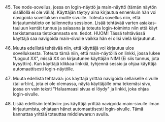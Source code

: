 45. Tee node-sovellus, jossa on login-näyttö ja main-näyttö (tämän näytön sisällöllä ei ole väliä). Käyttäjän täytyy aina kirjautua ennenkuin hän voi navigoida sovelluksen muille sivuille. Toteuta sovellus niin, että kirjautumistieto on tallennettu sessioon. Lisää tehtävää varten asiakas-tauluun kentät tunnus ja salasana ja toteuta login-toiminto niin että käyt tarkistamassa tietokannasta em. tiedot. HUOM! Tässä tehtävässä käyttäjä saa navigoida main-sivulle vaikka hän ei olisi vielä kirjautunut.

46. Muuta edellistä tehtävää niin, että käyttäjä voi kirjautua ulos sovelluksesta. Toteuta tämä niin, että main-näytöllä on linkki, jossa lukee "Logout XX", missä XX on kirjautunee käyttäjän NIMI (Ei siis tunnus, jota kysyttiin). Kun käyttäjä klikkaa linkkiä, tyhjennä sessio ja ohjaa käyttäjä automaattisesti login-näytölle.

47. Muuta edellistä tehtävää: jos käyttäjä yrittää navigoida sellaiselle sivulle (tai url:iin), jota ei ole olemassa, näytä käyttäjälle oma tekemäsi sivu, jossa on vain teksti "Haluamaasi sivua ei löydy" ja linkki, joka ohjaa login-sivulle.

48. Lisää edellisiin tehtäviin: jos käyttäjä yrittää navigoida main-sivulle ilman kirjautumista, ohjataan hänet automaattisesti login-sivulle. Tämä kannattaa yrittää toteuttaa middleware:n avulla.
